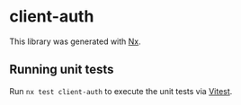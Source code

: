 # client-auth

This library was generated with [Nx](https://nx.dev).

## Running unit tests

Run `nx test client-auth` to execute the unit tests via [Vitest](https://vitest.dev/).
